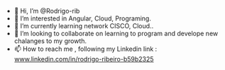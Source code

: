 - 👋 Hi, I’m @Rodrigo-rib
- 👀 I’m interested in Angular, Cloud, Programing.
- 🌱 I’m currently learning network CISCO, Cloud..
- 💞️ I’m looking to collaborate on learning to program and develope new chalanges to my growth.
- 📫 How to reach me , following my Linkedin link : www.linkedin.com/in/rodrigo-ribeiro-b59b2325

<!---
Rodrigo-rib/Rodrigo-rib is a ✨ special ✨ repository because its `README.md` (this file) appears on your GitHub profile.
You can click the Preview link to take a look at your changes.
--->
